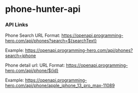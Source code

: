 # phone-hunter-api
### API Links
Phone Search
URL Format: https://openapi.programming-hero.com/api/phones?search=${searchText}

Example: https://openapi.programming-hero.com/api/phones?search=iphone

Phone detail url:
URL Format: https://openapi.programming-hero.com/api/phone/${id}

Example: https://openapi.programming-hero.com/api/phone/apple_iphone_13_pro_max-11089

